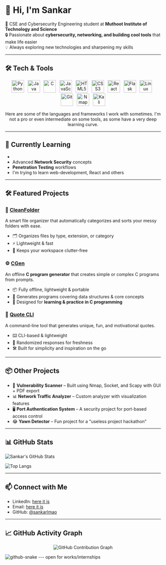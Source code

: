 # 👋 Hi, I'm Sankar  

🚀 CSE and Cybersecurity Engineering student at **Muthoot Institute of Technology and Science**  
🔒 Passionate about **cybersecurity, networking, and building cool tools** that make life easier  
💡 Always exploring new technologies and sharpening my skills  

---

## 🛠️ Tech & Tools

<p align="center">
  <!-- Programming Languages & Frameworks -->
  <img src="https://cdn.jsdelivr.net/gh/devicons/devicon/icons/python/python-original.svg" width="40" title="Python"/>
&nbsp; <img src="https://cdn.jsdelivr.net/gh/devicons/devicon/icons/java/java-original.svg" width="40" title="Java"/>
&nbsp; <img src="https://cdn.jsdelivr.net/gh/devicons/devicon/icons/c/c-original.svg" width="40" title="C"/>
&nbsp; <img src="https://cdn.jsdelivr.net/gh/devicons/devicon/icons/javascript/javascript-original.svg" width="40" title="JavaScript"/>
&nbsp; <img src="https://cdn.jsdelivr.net/gh/devicons/devicon/icons/html5/html5-original.svg" width="40" title="HTML5"/>
&nbsp; <img src="https://cdn.jsdelivr.net/gh/devicons/devicon/icons/css3/css3-original.svg" width="40" title="CSS3"/>
&nbsp; <img src="https://cdn.jsdelivr.net/gh/devicons/devicon/icons/react/react-original.svg" width="40" title="React"/>
&nbsp; <img src="https://cdn.jsdelivr.net/gh/devicons/devicon/icons/flask/flask-original.svg" width="40" title="Flask"/>
&nbsp; <img src="https://cdn.jsdelivr.net/gh/devicons/devicon/icons/linux/linux-original.svg" width="40" title="Linux"/>
&nbsp; <img src="https://cdn.jsdelivr.net/gh/devicons/devicon/icons/git/git-original.svg" width="40" title="Git"/>
  &nbsp; <img src="https://nmap.org/images/nmap-project-logo.svg" width="40" title="Nmap" alt="Nmap logo"/>
  &nbsp; <img src="https://cdn.jsdelivr.net/npm/simple-icons@v15/icons/kalilinux.svg" width="40" title="Kali Linux" alt="Kali Linux logo"/>

 </p>

<p align="center">
  Here are some of the languages and frameworks I work with sometimes. I'm not a pro or even intermediate on some tools, as some have a very deep learning curve.  
</p>

---

## 🌱 Currently Learning
- 
- Advanced **Network Security** concepts  
- **Penetration Testing** workflows  
- I'm trying to learn web-development, React and others  

---

## 🛠️ Featured Projects  

### 📂 [CleanFolder](https://github.com/sankarlmao/CleanFolder)  
A smart file organizer that automatically categorizes and sorts your messy folders with ease.  
- 🗂️ Organizes files by type, extension, or category  
- ⚡ Lightweight & fast  
- 🎯 Keeps your workspace clutter-free  

### ⚙️ [CGen](https://github.com/sankarlmao/CGen)  
An offline **C program generator** that creates simple or complex C programs from prompts.  
- 📦 Fully offline, lightweight & portable  
- 🧠 Generates programs covering data structures & core concepts  
- 🔧 Designed for **learning & practice in C programming**  

### 💬 [Quote CLI](https://github.com/sankarlmao/quote-cli)  
A command-line tool that generates unique, fun, and motivational quotes.  
- ⌨️ CLI-based & lightweight  
- 🎲 Randomized responses for freshness  
- 🛠️ Built for simplicity and inspiration on the go  

---

## 📦 Other Projects  
- 🔎 **Vulnerability Scanner** – Built using Nmap, Socket, and Scapy with GUI + PDF export  
- 📊 **Network Traffic Analyzer** – Custom analyzer with visualization features  
- 🖥️ **Port Authentication System** – A security project for port-based access control  
- 😂 **Yawn Detector** – Fun project for a "useless project hackathon"  

---

## 📊 GitHub Stats  

![Sankar's GitHub Stats](https://github-readme-stats.vercel.app/api?username=sankarlmao&show_icons=true&theme=radical)  

![Top Langs](https://github-readme-stats.vercel.app/api/top-langs/?username=sankarlmao&layout=compact&theme=radical)  

---

## 📫 Connect with Me  
- LinkedIn: [here it is](https://www.linkedin.com/in/sankarcy/)  
- Email: [here it is](mailto:imsankarlmao@gmail.com)  
- GitHub: [@sankarlmao](https://github.com/sankarlmao)  

---

## 📈 GitHub Activity Graph  

<p align="center">
  <img src="https://github-readme-activity-graph.vercel.app/graph?username=sankarlmao&bg_color=000000&color=00ffcc&line=00ffcc&point=ffffff&area=true&hide_border=true" alt="GitHub Contribution Graph" />
</p>
<picture>
  <source media="(prefers-color-scheme: dark)" srcset="dist/github-snake-dark.svg" />
  <source media="(prefers-color-scheme: light)" srcset="dist/github-snake.svg" />
  <img alt="github-snake" src="dist/github-snake.svg" />
</picture>
---
open for works/internships
